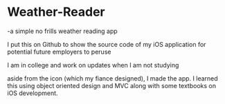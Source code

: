 Weather-Reader
=====================

-a simple no frills weather reading app

I put this on Github to show the source code of my iOS application for potential future employers to peruse

I am in college and work on updates when I am not studying

aside from the icon (which my fiance designed), I made the app. I learned this using object oriented design and MVC along with some textbooks on iOS development.
